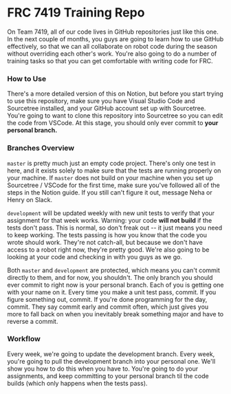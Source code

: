 # FRC 7419 Training Repo
On Team 7419, all of our code lives in GitHub repositories just like this one. In the next couple of months, you guys are going to learn how to use GitHub effectively, so that we can all collaborate on robot code during the season without overriding each other's work. You're also going to do a number of training tasks so that you can get comfortable with writing code for FRC. 

### How to Use
There's a more detailed version of this on Notion, but before you start trying to use this repository, make sure you have Visual Studio Code and Sourcetree installed, and your GitHub account set up with Sourcetree. You're going to want to clone this repository into Sourcetree so you can edit the code from VSCode. At this stage, you should only ever commit to **your personal branch.**

### Branches Overview
`master` is pretty much just an empty code project. There's only one test in here, and it exists solely to make sure that the tests are running properly on your machine. If `master` does not build on your machine when you set up Sourcetree / VSCode for the first time, make sure you've followed all of the steps in the Notion guide. If you still can't figure it out, message Neha or Henry on Slack. 

`development` will be updated weekly with new unit tests to verify that your assignment for that week works. Warning: your code **will not build** if the tests don't pass. This is normal, so don't freak out -- it just means you need to keep working. The tests passing is how you know that the code you wrote should work. They're not catch-all, but because we don't have access to a robot right now, they're pretty good. We're also going to be looking at your code and checking in with you guys as we go.

Both `master` and `development` are protected, which means you can't commit directly to them, and for now, you shouldn't. The only branch you should ever commit to right now is your personal branch. Each of you is getting one with your name on it. Every time you make a unit test pass, commit. If you figure something out, commit. If you're done programming for the day, commit. They say commit early and commit often, which just gives you more to fall back on when you inevitably break something major and have to reverse a commit.

### Workflow

Every week, we're going to update the development branch. Every week, you're going to pull the development branch into your personal one. We'll show you how to do this when you have to. You're going to do your assignments, and keep committing to your personal branch til the code builds (which only happens when the tests pass). 
